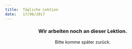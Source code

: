 ```yaml
---
title:  Tägliche Lektion
date:   17/06/2017
---
```


### <center>Wir arbeiten noch an dieser Lektion.</center>
<center>Bitte komme später zurück.</center>